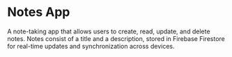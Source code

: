 
# Notes App

A note-taking app that allows users to create, read, update, and delete notes. Notes consist of a title and a description, stored in Firebase Firestore for real-time updates and synchronization across devices.
